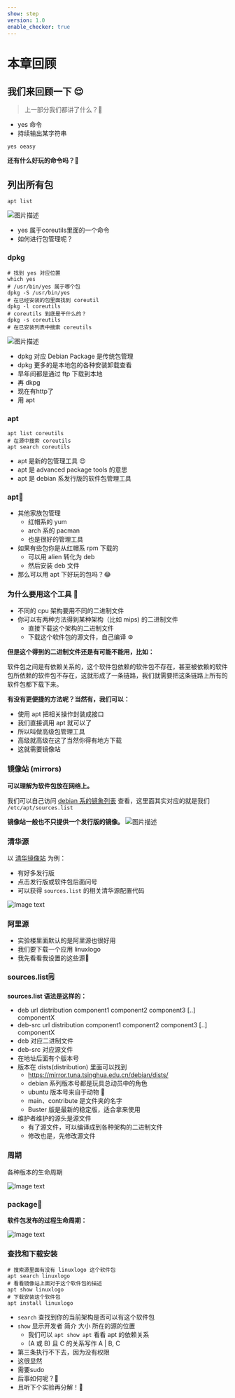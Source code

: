 ```yaml
---
show: step
version: 1.0
enable_checker: true
---
```


# 本章回顾

## 我们来回顾一下 😌

> 上一部分我们都讲了什么？🤔

- yes 命令
- 持续输出某字符串

```shell
yes oeasy
```

**还有什么好玩的命令吗？**🤔

## 列出所有包

```shell
apt list
```

![图片描述](https://doc.shiyanlou.com/courses/uid1190679-20210910-1631245029533)

- yes 属于coreutils里面的一个命令
- 如何进行包管理呢？

### dpkg


```shell
# 找到 yes 对应位置
which yes
# /usr/bin/yes 属于哪个包
dpkg -S /usr/bin/yes
# 在已经安装的包里面找到 coreutil
dpkg -l coreutils
# coreutils 到底是干什么的？
dpkg -s coreutils
# 在已安装列表中搜索 coreutils
```

![图片描述](https://doc.shiyanlou.com/courses/uid1190679-20210910-1631245089560)

- dpkg 对应 Debian Package 是传统包管理
- dpkg 更多的是本地包的各种安装卸载查看
- 早年间都是通过 ftp 下载到本地
- 再 dkpg 
- 现在有http了
- 用 apt

### apt
```
apt list coreutils
# 在源中搜索 coreutils
apt search coreutils
```

- apt 是新的包管理工具 😍
- apt 是 advanced package tools 的意思
- apt 是 debian 系发行版的软件包管理工具

### apt🧩

- 其他家族包管理
	- 红帽系的 yum
	- arch 系的 pacman 
	- 也是很好的管理工具
- 如果有些包你是从红帽系 rpm 下载的
  - 可以用 alien 转化为 deb
  - 然后安装 deb 文件
- 那么可以用 apt 下好玩的包吗？😂


### 为什么要用这个工具 🔧

- 不同的 cpu 架构要用不同的二进制文件
- 你可以有两种方法得到某种架构（比如 mips) 的二进制文件
  - 直接下载这个架构的二进制文件
  - 下载这个软件包的源文件，自己编译 ⚙️

**但是这个得到的二进制文件还是有可能不能用，比如：**

软件包之间是有依赖关系的，这个软件包依赖的软件包不存在，甚至被依赖的软件包所依赖的软件包不存在，这就形成了一条链路，我们就需要把这条链路上所有的软件包都下载下来。

**有没有更便捷的方法呢？当然有，我们可以：**

- 使用 apt 把相关操作封装成接口
- 我们直接调用 apt 就可以了
- 所以叫做高级包管理工具
- 高级就高级在这了当然你得有地方下载
- 这就需要镜像站

### 镜像站 (mirrors)

**可以理解为软件包放在网络上。**

我们可以自己访问 [debian 系的镜象列表](https://www.debian.org/mirror/list) 查看，这里面其实对应的就是我们 `/etc/apt/sources.list`


**镜像站一般也不只提供一个发行版的镜像。**
![图片描述](https://doc.shiyanlou.com/courses/uid1190679-20210910-1631245850086)

### 清华源

以 [清华镜像站](https://mirror.tuna.tsinghua.edu.cn/) 为例：

  - 有好多发行版
  - 点击发行版或软件包后面问号
  - 可以获得 `sources.list` 的相关清华源配置代码

![Image text](https://labfile.oss.aliyuncs.com/courses/2712/mirror.png)

### 阿里源
- 实验楼里面默认的是阿里源也很好用
- 我们要下载一个应用 linuxlogo
- 我先看看我设置的这些源🤪

### sources.list🗒

**sources.list 语法是这样的：**

- deb url distribution component1 component2 component3 [..] componentX
- deb-src url distribution component1 component2 component3 [..] componentX
- deb 对应二进制文件
- deb-src 对应源文件
- 在地址后面有个版本号
- 版本在 dists(distribution) 里面可以找到
  - <https://mirror.tuna.tsinghua.edu.cn/debian/dists/>
  - debian 系列版本号都是玩具总动员中的角色
  - ubuntu 版本号来自于动物 🦊
  - main、contribute 是文件夹的名字
  - Buster 版是最新的稳定版，适合拿来使用
- 维护者维护的源头是源文件
  - 有了源文件，可以编译成到各种架构的二进制文件
  - 修改也是，先修改源文件

### 周期
各种版本的生命周期

![Image text](https://labfile.oss.aliyuncs.com/courses/2712/release-cycle.png)

### package🎁

**软件包发布的过程生命周期：**

![Image text](https://labfile.oss.aliyuncs.com/courses/2712/package-lifecycle.png)

### 查找和下载安装

```shell
# 搜索源里面有没有 linuxlogo 这个软件包
apt search linuxlogo
# 看看镜像站上面对于这个软件包的描述
apt show linuxlogo
# 下载安装这个软件包
apt install linuxlogo
```

- `search` 查找到你的当前架构是否可以有这个软件包
- `show` 显示开发者 简介 大小 所在的源的位置
  - 我们可以 `apt show apt` 看看 apt 的依赖关系
  - (A 或 B) 且 C 的关系写作 A | B, C
- 第三条执行不下去，因为没有权限
- 这很显然 
- 需要sudo
- 后事如何呢？🤔 
- 且听下个实验再分解！👋
